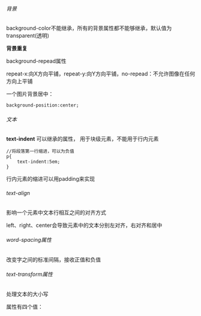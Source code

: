 ###### 背景
background-color不能继承，所有的背景属性都不能够继承，默认值为transparent(透明)

**背景重复**

background-repead属性

repeat-x:向X方向平铺，repeat-y:向Y方向平铺，no-repead：不允许图像在任何方向上平铺

一个图片背景居中：

```
background-position:center;
```
###### 文本
**text-indent**
可以继承的属性，
用于块级元素，不能用于行内元素
```
//将段落第一行缩进，可以为负值
p{
    text-indent:5em;
}
```
行内元素的缩进可以用padding来实现
###### text-align
影响一个元素中文本行相互之间的对齐方式

left、right、center会导致元素中的文本分别左对齐，右对齐和居中

###### word-spacing属性
改变字之间的标准间隔，接收正值和负值

###### text-transform属性
处理文本的大小写

属性有四个值：


